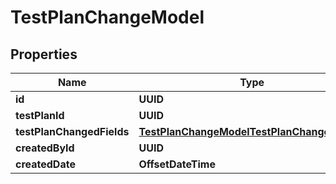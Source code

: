 

# TestPlanChangeModel


## Properties

| Name | Type | Description | Notes |
|------------ | ------------- | ------------- | -------------|
|**id** | **UUID** |  |  [optional] |
|**testPlanId** | **UUID** |  |  [optional] |
|**testPlanChangedFields** | [**TestPlanChangeModelTestPlanChangedFields**](TestPlanChangeModelTestPlanChangedFields.md) |  |  [optional] |
|**createdById** | **UUID** |  |  [optional] |
|**createdDate** | **OffsetDateTime** |  |  [optional] |



